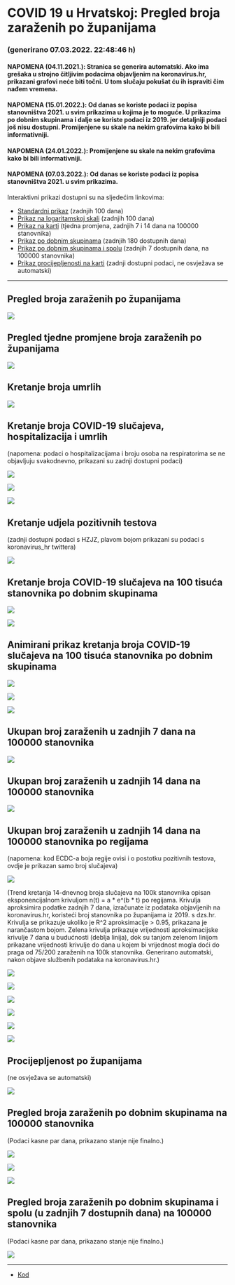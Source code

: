 # COVID 19 u Hrvatskoj: Pregled broja zaraženih po županijama

### (generirano 07.03.2022. 22:48:46 h)

#### NAPOMENA (04.11.2021.): Stranica se generira automatski. Ako ima grešaka u strojno čitljivim podacima objavljenim na koronavirus.hr, prikazani grafovi neće biti točni. U tom slučaju pokušat ću ih ispraviti čim nađem vremena.

#### NAPOMENA (15.01.2022.): Od danas se koriste podaci iz popisa stanovništva 2021. u svim prikazima u kojima je to moguće. U prikazima po dobnim skupinama i dalje se koriste podaci iz 2019. jer detaljniji podaci još nisu dostupni. Promijenjene su skale na nekim grafovima kako bi bili informativniji.

#### NAPOMENA (24.01.2022.): Promijenjene su skale na nekim grafovima kako bi bili informativniji.

#### NAPOMENA (07.03.2022.): Od danas se koriste podaci iz popisa stanovništva 2021. u svim prikazima.

Interaktivni prikazi dostupni su na sljedećim linkovima:

- [Standardni prikaz](html/index.html) (zadnjih 100 dana)
- [Prikaz na logaritamskoj skali](html/index_log.html) (zadnjih 100 dana)
- [Prikaz na karti](html/index_map.html) (tjedna promjena, zadnjih 7 i 14 dana na 100000 stanovnika)
- [Prikaz po dobnim skupinama](html/index_per_age.html) (zadnjih 180 dostupnih dana)
- [Prikaz po dobnim skupinama i spolu](html/index_pyramid.html) (zadnjih 7 dostupnih dana, na 100000 stanovnika)
- [Prikaz procijepljenosti na karti](html/index_vaccination.html) (zadnji dostupni podaci, ne osvježava se automatski)

-----

## Pregled broja zaraženih po županijama

![](img/2022_03_06_line_plots.png)

## Pregled tjedne promjene broja zaraženih po županijama

![](img/2022_03_06_map.png)

## Kretanje broja umrlih

![](img/2022_03_06_deaths_shaded.png)

## Kretanje broja COVID-19 slučajeva, hospitalizacija i umrlih

(napomena: podaci o hospitalizacijama i broju osoba na respiratorima se ne objavljuju svakodnevno, prikazani su zadnji dostupni podaci)

![](img/2022_03_06_cases_hospitalisations_deaths.png)

![](img/2022_03_06_cases_hospitalisations_deaths_log.png)

![](img/2022_03_06_cases_hospitalisations_deaths_log_age.png)

## Kretanje udjela pozitivnih testova

(zadnji dostupni podaci s HZJZ, plavom bojom prikazani su podaci s koronavirus_hr twittera)

![](img/2022_03_06_percentage_positive_tests.png)

## Kretanje broja COVID-19 slučajeva na 100 tisuća stanovnika po dobnim skupinama

![](img/2022_03_06_cases_per_age_group_lines.png)

![](img/2022_03_06_cases_per_age_group_lines_log.png)

## Animirani prikaz kretanja broja COVID-19 slučajeva na 100 tisuća stanovnika po dobnim skupinama

![](img/2022_03_06anim_aug_1200.gif)

![](img/anim_cases_2022_03_06_vs_2020.gif)

![](img/2022_03_06all_counties_dots.png)

## Ukupan broj zaraženih u zadnjih 7 dana na 100000 stanovnika

![](img/2022_03_06_map_7_day_per_100k.png)

## Ukupan broj zaraženih u zadnjih 14 dana na 100000 stanovnika

![](img/2022_03_06_map_14_day_per_100k.png)

## Ukupan broj zaraženih u zadnjih 14 dana na 100000 stanovnika po regijama

(napomena: kod ECDC-a boja regije ovisi i o postotku pozitivnih testova, ovdje je prikazan samo broj slučajeva)

![](img/2022_03_06_map_14_day_per_100k_region.png)

(Trend kretanja 14-dnevnog broja slučajeva na 100k stanovnika opisan eksponencijalnom krivuljom n(t) = a * e^(b * t) po regijama. Krivulja aproksimira podatke zadnjih 7 dana, izračunate iz podataka objavljenih na koronavirus.hr, koristeći broj stanovnika po županijama iz 2019. s dzs.hr. Krivulja se prikazuje ukoliko je R^2 aproksimacije > 0.95, prikazana je narančastom bojom. Zelena krivulja prikazuje vrijednosti aproksimacijske krivulje 7 dana u budućnosti (deblja linija), dok su tanjom zelenom linijom prikazane vrijednosti krivulje do dana u kojem bi vrijednost mogla doći do praga od 75/200 zaraženih na 100k stanovnika. Generirano automatski, nakon objave službenih podataka na koronavirus.hr.)

![](img/2022_03_06_current_Jadranska_Hrvatska.png)

![](img/2022_03_06_current_Panonska_Hrvatska.png)

![](img/2022_03_06_current_Grad_Zagreb.png)

![](img/2022_03_06_current_Sjeverna_Hrvatska.png)

![](img/2022_03_06_current_Republika_Hrvatska.png)

![](img/2022_03_06_cases_hospitalisations_deaths_Republika_Hrvatska.png)

## Procijepljenost po županijama

(ne osvježava se automatski)

![](img/2022_03_06_vaccination.png)

## Pregled broja zaraženih po dobnim skupinama na 100000 stanovnika

(Podaci kasne par dana, prikazano stanje nije finalno.)

![](img/2022_03_06_per_age_group.png)

![](img/2022_03_06_per_age_group_all_0.png)

![](img/2022_03_06_per_age_group_all_1.png)

## Pregled broja zaraženih po dobnim skupinama i spolu (u zadnjih 7 dostupnih dana) na 100000 stanovnika

(Podaci kasne par dana, prikazano stanje nije finalno.)

![](img/2022_03_06_pyramid.png)

-----

- [Kod](https://github.com/ppalasek/covid_plots_croatia)

